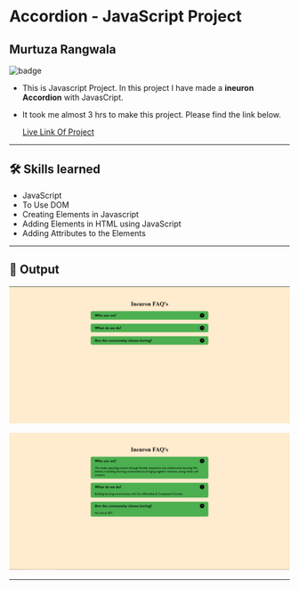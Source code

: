 # Accordion - JavaScript Project

## Murtuza Rangwala

![badge](https://img.shields.io/badge/Tech-HTML%20CSS%20JS-brightgreen)

- This is Javascript Project. In this project I have made a **ineuron Accordion** with JavasCript.

- It took me almost 3 hrs to make this project. Please find the link below.

  [Live Link Of Project](https://mk-accordion.netlify.app/)

---

## 🛠 Skills learned

- JavaScript
- To Use DOM
- Creating Elements in Javascript
- Adding Elements in HTML using JavaScript
- Adding Attributes to the Elements

---

## 🎥 Output

![input](./img/01.PNG)

![output](./img/02.PNG)

---
